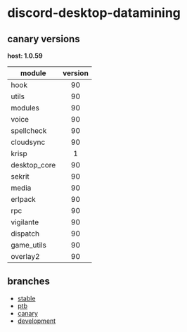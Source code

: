 # discord-desktop-datamining

## canary versions

**host: 1.0.59**

| module | version |
| ------ | :-----: |
| hook | 90 |
| utils | 90 |
| modules | 90 |
| voice | 90 |
| spellcheck | 90 |
| cloudsync | 90 |
| krisp | 1 |
| desktop_core | 90 |
| sekrit | 90 |
| media | 90 |
| erlpack | 90 |
| rpc | 90 |
| vigilante | 90 |
| dispatch | 90 |
| game_utils | 90 |
| overlay2 | 90 |

## branches

- [stable](https://github.com/OpenAsar/discord-desktop-datamining/tree/stable)
- [ptb](https://github.com/OpenAsar/discord-desktop-datamining/tree/ptb)
- [canary](https://github.com/OpenAsar/discord-desktop-datamining/tree/canary)
- [development](https://github.com/OpenAsar/discord-desktop-datamining/tree/development)